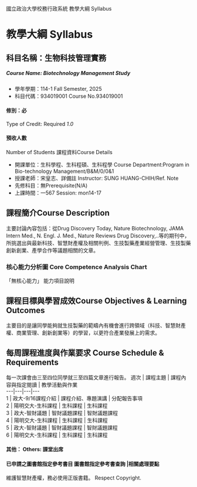 國立政治大學校務行政系統 教學大綱 Syllabus
# 教學大綱 Syllabus
##  科目名稱：生物科技管理實務
#####  Course Name: Biotechnology Management Study
  * 學年學期：114-1 Fall Semester, 2025 
  * 科目代碼：934019001 Course No.934019001
#### 修別：必
Type of Credit: Required 
_1.0_
#### 預收人數
Number of Students
課程資料Course Details
  * 開課單位：生科學程、生科程碩、生科程學 Course Department:Program in Bio-technology Management/B&M/0/0&1 
  * 授課老師：宋皇志、詳備註 Instructor: SUNG HUANG-CHIH/Ref. Note 
  * 先修科目：無Prerequisite(N/A)
  * 上課時間：一567 Session: mon14-17
##  課程簡介Course Description
主要討論內容包括：從Drug Discovery Today, Nature Biotechnology, JAMA Intern Med., N. Engl. J. Med., Nature Reviews Drug Discovery,..等的期刊中，所挑選出與最新科技、智慧財產權及相關判例、生技製藥產業經營管理、生技製藥創新創業、產學合作等議題相關的文章。
###  核心能力分析圖 Core Competence Analysis Chart
「無核心能力」 
能力項目說明
##  課程目標與學習成效Course Objectives & Learning Outcomes 
主要目的是讓同學能夠就生技製藥的範疇內有機會進行跨領域（科技、智慧財產權、商業管理、創新創業等）的學習，以更符合產業發展上的需求。
##  每周課程進度與作業要求 Course Schedule & Requirements
每一次課會由三至四位同學就三至四篇文章進行報告。
週次 |  課程主題 |  課程內容與指定閱讀 |  教學活動與作業  
---|---|---|---  
1 |  政大-9/16課程介紹 |  課程介紹、專題演講 |  分配報告事項  
2 |  陽明交大-生科課程 |  生科課程 |  生科課程  
3 |  政大-智財議題 |  智財議題課程 |  智財議題課程  
4 |  陽明交大-生科課程 |  生科課程 |  生科課程  
5 |  政大-智財議題 |  智財議題課程 |  智財議題課程  
6 |  陽明交大-生科課程 |  生科課程 |  生科課程  
####  其他： Others: 課堂出席 
####  已申請之圖書館指定參考書目  圖書館指定參考書查詢 |相關處理要點
維護智慧財產權，務必使用正版書籍。 Respect Copyright.